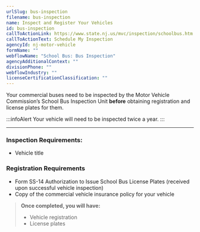 ```yaml
---
urlSlug: bus-inspection
filename: bus-inspection
name: Inspect and Register Your Vehicles
id: bus-inspection
callToActionLink: https://www.state.nj.us/mvc/inspection/schoolbus.htm
callToActionText: Schedule My Inspection
agencyId: nj-motor-vehicle
formName: ""
webflowName: "School Bus: Bus Inspection"
agencyAdditionalContext: ""
divisionPhone: ""
webflowIndustry: ""
licenseCertificationClassification: ""
---
```


Your commercial buses need to be inspected by the Motor Vehicle Commission’s School Bus Inspection Unit **before** obtaining registration and license plates for them.

:::infoAlert
Your vehicle will need to be inspected twice a year.
:::

---

### Inspection Requirements:

- Vehicle title

### Registration Requirements

- Form SS-14 Authorization to Issue School Bus License Plates (received upon successful vehicle inspection)
- Copy of the commercial vehicle insurance policy for your vehicle

> **Once completed, you will have:**
>
> - Vehicle registration
> - License plates
